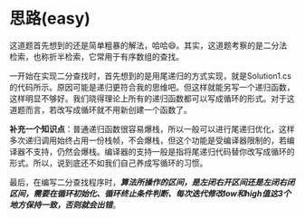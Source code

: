 # 思路(easy)
这道题首先想到的还是简单粗暴的解法，哈哈😄。其实，这道题考察的是二分法检索，也称折半检索，它常用于有序数组的查找。

一开始在实现二分查找时，首先想到的是用尾递归的方式实现，就是Solution1.cs的代码所示。原因可能是递归更符合我的思维吧。但这样就能另写一个递归函数，这样明显不够好。我们晓得理论上所有的递归函数都可以写成循环的形式。对于这道题而言，若改写成循环就不用新创建一个函数了。

**补充一个知识点**：普通递归函数很容易爆栈，所以一般可以进行尾递归优化，这样多次递归调用始终占用一份栈帧，不会爆栈，但这个功能是受编译器限制的，若编译器不支持，仍然会爆栈。编译器的支持一般是指将尾递归代码替你改写成循环的形式。所以，说到底还不如我们自己养成写循环的习惯。

最后，在编写二分查找程序时，**_算法所操作的区间，是左闭右开区间还是左闭右闭区间，需要在循环初始化、循环终止条件判断、每次迭代修改low和high值这3个地方保持一致，否则就会出错_**。




